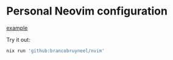# Personal Neovim configuration

[example](./media/example.jpg)

Try it out:

```bash
nix run 'github:brancobruyneel/nvim'
```
